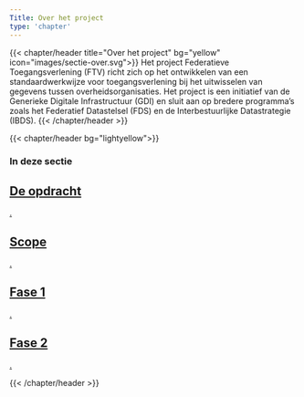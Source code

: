 ```yaml
---
Title: Over het project
type: 'chapter'
---
```


{{< chapter/header title="Over het project" bg="yellow" icon="images/sectie-over.svg">}}
Het project Federatieve Toegangsverlening (FTV) richt zich op het ontwikkelen van een standaardwerkwijze voor toegangsverlening bij het uitwisselen van gegevens tussen overheidsorganisaties. Het project is een initiatief van de Generieke Digitale Infrastructuur (GDI) en sluit aan op bredere programma’s zoals het Federatief Datastelsel (FDS) en de Interbestuurlijke Datastrategie (IBDS).
{{< /chapter/header >}}

{{< chapter/header bg="lightyellow">}}

### In deze sectie

<div class="section-home-box">
    <a href="opdracht">
        <h2>
            De opdracht
        </h2>
        <p>
           .
        </p>
    </a>
</div>

<div class="section-home-box">
    <a href="scope">
        <h2>
            Scope
        </h2>
        <p>
            .
        </p>
    </a>
</div>

<div class="section-home-box">
    <a href="fase1">
        <h2>
            Fase 1
        </h2>
        <p>
            .
        </p>
    </a>
</div>

<div class="section-home-box">
    <a href="fase2">
        <h2>
            Fase 2
        </h2>
        <p>
            .
        </p>
    </a>
</div>

{{< /chapter/header >}}